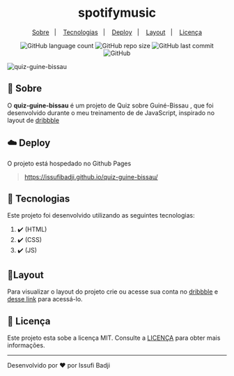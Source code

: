 
<h1 align="center" color=" ">
  spotifymusic
</h1>

<p align="center">
    <a href="#book-sobre">Sobre</a>&nbsp;&nbsp;&nbsp;|&nbsp;&nbsp;&nbsp;
    <a href="#rocket-tecnologias">Tecnologias</a>&nbsp;&nbsp;&nbsp;|&nbsp;&nbsp;&nbsp;
    <a href="#cloud-deploy">Deploy</a>&nbsp;&nbsp;&nbsp;|&nbsp;&nbsp;&nbsp;
    <a href="#layout">Layout</a>&nbsp;&nbsp;&nbsp;|&nbsp;&nbsp;&nbsp;
    <a href="#memo-licença">Licença</a>
</p>

<p align="center">
   
   <img alt="GitHub language count" src="https://img.shields.io/github/languages/count/issufibadji/quiz-guine-bissau?style=flat-square">

   <img alt="GitHub repo size" src="https://img.shields.io/github/repo-size/issufibadji/quiz-guine-bissau?style=flat-square">

   <img alt="GitHub last commit" src="https://img.shields.io/github/last-commit/issufibadji/quiz-guine-bissau?style=flat-square">

   <img alt="GitHub" src="https://img.shields.io/github/license/issufibadji/quiz-guine-bissau?style=flat-square">
</p>

![quiz-guine-bissau](https://github.com/issufibadji/quiz-guine-bissau/blob/master/mp4.png)

## :book: Sobre
O **quiz-guine-bissau**
 é um projeto de Quiz sobre Guiné-Bissau , que foi desenvolvido durante o meu treinamento de de JavaScript, inspirado no layout de [dribbble](dribbble.com)

## :cloud: Deploy
O projeto está hospedado no Github Pages
>https://issufibadji.github.io/quiz-guine-bissau/

## :rocket: Tecnologias
Este projeto foi desenvolvido utilizando as seguintes tecnologias:
<!-- ❌✔️ -->
1. ✔️ (HTML)
2. ✔️ (CSS)
3. ✔️ (JS)


## 🔖Layout
Para visualizar o layout do projeto crie ou acesse sua conta no [dribbble](dribbble.com) e [desse link](https://dribbble.com/shots/11338885-Flick-Quizzes) para acessá-lo.

## :memo: Licença
Este projeto esta sobe a licença MIT. Consulte a [LICENÇA](https://github.com/issufibadji/quiz-guine-bissau/blob/master/LINCENSE) para obter mais informações.

---

Desenvolvido por :heart: por Issufi Badji


